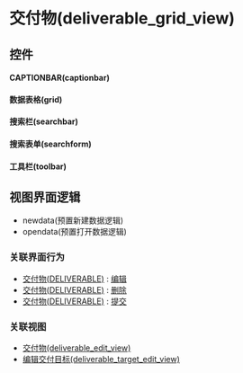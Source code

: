 # 交付物(deliverable_grid_view)  <!-- {docsify-ignore-all} -->



## 控件
#### CAPTIONBAR(captionbar)
#### 数据表格(grid)
#### 搜索栏(searchbar)
#### 搜索表单(searchform)
#### 工具栏(toolbar)

## 视图界面逻辑
  * newdata(预置新建数据逻辑)
  * opendata(预置打开数据逻辑)


### 关联界面行为
  * [交付物(DELIVERABLE)](module/Base/deliverable) : [编辑](module/Base/deliverable#界面行为)
  * [交付物(DELIVERABLE)](module/Base/deliverable) : [删除](module/Base/deliverable#界面行为)
  * [交付物(DELIVERABLE)](module/Base/deliverable) : [提交](module/Base/deliverable#界面行为)

### 关联视图
  * [交付物(deliverable_edit_view)](app/view/deliverable_edit_view)
  * [编辑交付目标(deliverable_target_edit_view)](app/view/deliverable_target_edit_view)

<script>
 const { createApp } = Vue
  createApp({
    data() {
      return {

      }
    }
  }).use(ElementPlus).mount('#app')
</script>